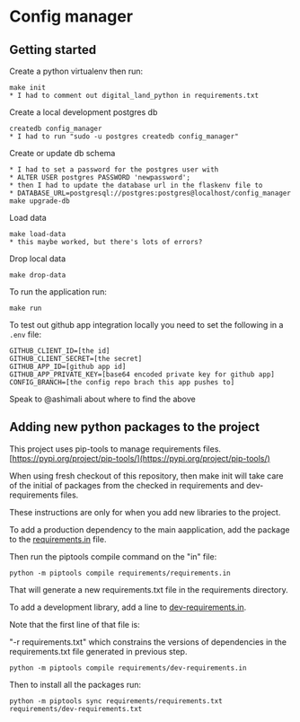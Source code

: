 # Config manager

## Getting started

Create a python virtualenv then run:

    make init
    * I had to comment out digital_land_python in requirements.txt

Create a local development postgres db

    createdb config_manager
    * I had to run "sudo -u postgres createdb config_manager"


Create or update db schema

    * I had to set a password for the postgres user with
    * ALTER USER postgres PASSWORD 'newpassword';
    * then I had to update the database url in the flaskenv file to
    * DATABASE_URL=postgresql://postgres:postgres@localhost/config_manager
    make upgrade-db

Load data

    make load-data
    * this maybe worked, but there's lots of errors?

Drop local data

    make drop-data

To run the application run:

    make run


To test out github app integration locally you need to set the following in a `.env` file:

    GITHUB_CLIENT_ID=[the id]
    GITHUB_CLIENT_SECRET=[the secret]
    GITHUB_APP_ID=[github app id]
    GITHUB_APP_PRIVATE_KEY=[base64 encoded private key for github app]
    CONFIG_BRANCH=[the config repo brach this app pushes to]

Speak to @ashimali about where to find the above


## Adding new python packages to the project

This project uses pip-tools to manage requirements files. [https://pypi.org/project/pip-tools/](https://pypi.org/project/pip-tools/)

When using fresh checkout of this repository, then make init will take care of the initial of packages from the checked
in requirements and dev-requirements files.

These instructions are only for when you add new libraries to the project.

To add a production dependency to the main aapplication, add the package to the [requirements.in](requirements.in)
file.

Then run the piptools compile command on the "in" file:

    python -m piptools compile requirements/requirements.in

That will generate a new requirements.txt file in the requirements directory.


To add a development library, add a line to [dev-requirements.in](dev-requirements.in).

Note that the first line of that file is:

"-r requirements.txt" which constrains the versions of dependencies in the requirements.txt file generated in previous step.

    python -m piptools compile requirements/dev-requirements.in

Then to install all the packages run:

    python -m piptools sync requirements/requirements.txt requirements/dev-requirements.txt
